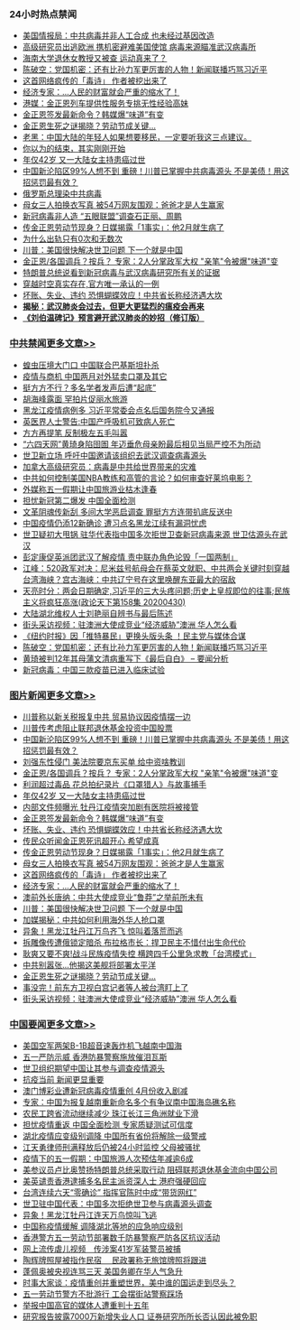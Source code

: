 <div class="catlist">
<h3>24小时热点禁闻</h3>
<ul>
<li><a href="https://github.com/fqnews/bnews/blob/master/comments/20200501/1321693.md">美国情报局：中共病毒并非人工合成 也未经过基因改造</a></li>
<li><a href="https://github.com/fqnews/bnews/blob/master/worldnews/20200501/1321807.md">高级研究员出逃欧洲 携机密避难美国使馆 病毒来源瞄准武汉病毒所</a></li>
<li><a href="https://github.com/fqnews/bnews/blob/master/topimagenews/20200501/1321684.md">海南大学退休女教授又被查 运动真来了？</a></li>
<li><a href="https://github.com/fqnews/bnews/blob/master/cbnews/20200501/1321698.md">陈破空：党国机密：还有比孙力军更厉害的人物！新闻联播巧骂习近平 </a></li>
<li><a href="https://github.com/fqnews/bnews/blob/master/topimagenews/20200501/1321822.md">这首网络疯传的「毒诗」 作者被挖出来了</a></li>
<li><a href="https://github.com/fqnews/bnews/blob/master/topimagenews/20200501/1321818.md">经济专家：...人民的财富就会严重的缩水了！</a></li>
<li><a href="https://github.com/fqnews/bnews/blob/master/baitai/20200501/1321908.md">港媒：金正恩列车提供性服务专挑无性经验高妹</a></li>
<li><a href="https://github.com/fqnews/bnews/blob/master/topimagenews/20200501/1321884.md">金正恩签发最新命令？韩媒爆“味道”有变</a></li>
<li><a href="https://github.com/fqnews/bnews/blob/master/topimagenews/20200501/1321760.md">金正恩生死之谜揭晓？劳动节成关键…</a></li>
<li><a href="https://github.com/fqnews/bnews/blob/master/bannedvideo/20200501/1321721.md">老黑：中国大陆的年轻人如果想要移民，一定要听我这三点建议。 </a></li>
<li><a href="https://github.com/fqnews/bnews/blob/master/lifebaike/20200501/1321675.md">你以为的结束，其实刚刚开始</a></li>
<li><a href="https://github.com/fqnews/bnews/blob/master/topimagenews/20200501/1321886.md">年仅42岁 又一大陆女主持患癌过世</a></li>
<li><a href="https://github.com/fqnews/bnews/blob/master/topimagenews/20200501/1321979.md">中国新沦陷区99%人想不到 重磅！川普已掌握中共病毒源头 不是美债！用这招惩罚最有效？</a></li>
<li><a href="https://github.com/fqnews/bnews/blob/master/topimagenews/20200501/1321667.md">俄罗斯总理染中共病毒</a></li>
<li><a href="https://github.com/fqnews/bnews/blob/master/topimagenews/20200501/1321833.md">母女三人拍换衣写真 被54万网友围观：爸爸才是人生赢家</a></li>
<li><a href="https://github.com/fqnews/bnews/blob/master/headline/20200501/1321673.md">新冠病毒非人造   “五眼联盟”调查石正丽、周鹏</a></li>
<li><a href="https://github.com/fqnews/bnews/blob/master/topimagenews/20200501/1321837.md">传金正恩劳动节现身？日媒揭露「1事实」：他2月就生病了</a></li>
<li><a href="https://github.com/fqnews/bnews/blob/master/lifebaike/20200501/1321677.md">为什么出轨只有0次和无数次</a></li>
<li><a href="https://github.com/fqnews/bnews/blob/master/topimagenews/20200501/1321800.md">川普：美国很快解决世卫问题 下一个就是中国</a></li>
<li><a href="https://github.com/fqnews/bnews/blob/master/topimagenews/20200501/1321923.md">金正恩/各国调兵？按兵？ 专家：2人分掌政军大权 &quot;亲笔&quot;令被爆&quot;味道&quot;变</a></li>
<li><a href="https://github.com/fqnews/bnews/blob/master/headline/20200501/1321737.md">特朗普总统说看到新冠病毒与武汉病毒研究所有关的证据</a></li>
<li><a href="https://github.com/fqnews/bnews/blob/master/comments/20200501/1321661.md">穿越时空真实存在,官方唯一承认的一例</a></li>
<li><a href="https://github.com/fqnews/bnews/blob/master/topimagenews/20200501/1321878.md">坏账、失业、违约 恐惧蝴蝶效应！中共省长称经济遇大坎</a></li>
<li><b><a href="https://github.com/fqnews/bnews/blob/master/comments/20200211/1275071.md" target="_blank">揭秘：武汉肺炎会过去，但更大更猛烈的瘟疫会再来</a></b></li>
<li><b><a href="https://github.com/fqnews/bnews/blob/master/comments/20200207/1272816.md" target="_blank">《刘伯温碑记》预言避开武汉肺炎的妙招（修订版）</a></b></li>
</ul>
</div>

<div class="catlist">
<h3><a href="https://github.com/fqnews/bnews/blob/master/cbnews/" target="_blank">中共禁闻</a><span><a href="https://github.com/fqnews/bnews/blob/master/cbnews/" target="_blank" rel="nofollow">更多文章>></a></span></h3>
<ul>
<li><a href="https://github.com/fqnews/bnews/blob/master/cbnews/20200501/1322059.md" target="_blank">蝗虫压境大门口 中国联合巴基斯坦扑杀</a></li>
<li><a href="https://github.com/fqnews/bnews/blob/master/cbnews/20200501/1322056.md" target="_blank">疫情与商机 中国两月对外猛卖口罩及其它</a></li>
<li><a href="https://github.com/fqnews/bnews/blob/master/cbnews/20200501/1322054.md" target="_blank">挺方方不行？多名学者发声后遭“起底”</a></li>
<li><a href="https://github.com/fqnews/bnews/blob/master/cbnews/20200501/1322029.md" target="_blank">胡海峰露面 罕拍片促丽水旅游</a></li>
<li><a href="https://github.com/fqnews/bnews/blob/master/cbnews/20200501/1322026.md" target="_blank">黑龙江疫情病例多 习近平常委会点名后国务院今又通报</a></li>
<li><a href="https://github.com/fqnews/bnews/blob/master/cbnews/20200501/1322003.md" target="_blank">英医界人士警告:中国产呼吸机可致病人死亡</a></li>
<li><a href="https://github.com/fqnews/bnews/blob/master/cbnews/20200501/1322008.md" target="_blank">方方再提笔 反制极左五毛叫嚣</a></li>
<li><a href="https://github.com/fqnews/bnews/blob/master/cbnews/20200501/1322005.md" target="_blank">“六四天网”黄琦身陷囹圄 年迈垂危母亲盼最后相见当局严控不为所动</a></li>
<li><a href="https://github.com/fqnews/bnews/blob/master/cbnews/20200501/1322004.md" target="_blank">世卫新立场 呼吁中国邀请该组织去武汉调查病毒源头</a></li>
<li><a href="https://github.com/fqnews/bnews/blob/master/cbnews/20200501/1322000.md" target="_blank">加拿大高级研究员：病毒是中共给世界带来的灾难</a></li>
<li><a href="https://github.com/fqnews/bnews/blob/master/cbnews/20200501/1319566.md" target="_blank">中共如何控制美国NBA教练和高管的言论？如何审查好莱坞电影？</a></li>
<li><a href="https://github.com/fqnews/bnews/blob/master/cbnews/20200501/1321927.md" target="_blank">外媒称五一假期让中国旅游业枯木逢春</a></li>
<li><a href="https://github.com/fqnews/bnews/blob/master/cbnews/20200501/1321926.md" target="_blank">担忧新冠第二爆发 中国全面检测</a></li>
<li><a href="https://github.com/fqnews/bnews/blob/master/cbnews/20200501/1321918.md" target="_blank">文革阴魂传新刮 多间大学恶启调查 罪挺方方连带扒底反送中</a></li>
<li><a href="https://github.com/fqnews/bnews/blob/master/cbnews/20200501/1321911.md" target="_blank">中国疫情仍添12新确诊 遭习点名黑龙江续有漏洞忧虑</a></li>
<li><a href="https://github.com/fqnews/bnews/blob/master/cbnews/20200501/1321910.md" target="_blank">世卫疑初大甩锅 驻华代表指中国多次拒世卫查新冠病毒来源 世卫估源头在武汉</a></li>
<li><a href="https://github.com/fqnews/bnews/blob/master/cbnews/20200501/1321893.md" target="_blank">彭定康促英派团武汉了解疫情 责中联办角色论毁「一国两制」</a></li>
<li><a href="https://github.com/fqnews/bnews/blob/master/cbnews/20200501/1321823.md" target="_blank">江峰：520政军对决：尼米兹号航母会在蔡英文就职、中共两会关键时刻穿越台湾海峡？宫古海峡：中共辽宁号在这里唤醒东亚最大的宿敌</a></li>
<li><a href="https://github.com/fqnews/bnews/blob/master/cbnews/20200501/1321816.md" target="_blank">天亮时分：两会日期确定,习近平的三大头疼问题;历史上皇叔即位的往事;民族主义将疯狂高涨(政论天下第158集 20200430)</a></li>
<li><a href="https://github.com/fqnews/bnews/blob/master/cbnews/20200501/1321741.md" target="_blank">大陆湖北维权人士刘艳丽自辨书与最后陈述</a></li>
<li><a href="https://github.com/fqnews/bnews/blob/master/topimagenews/20200501/1313848.md" target="_blank">街头采访视频：驻澳洲大使成竞业“经济威胁”澳洲 华人怎么看</a></li>
<li><a href="https://github.com/fqnews/bnews/blob/master/cbnews/20200501/1319565.md" target="_blank">《纽约时报》因「推特暴民」更换头版头条 ！民主党与媒体合谋</a></li>
<li><a href="https://github.com/fqnews/bnews/blob/master/cbnews/20200501/1321698.md" target="_blank">陈破空：党国机密：还有比孙力军更厉害的人物！新闻联播巧骂习近平</a></li>
<li><a href="https://github.com/fqnews/bnews/blob/master/cbnews/20200501/1321689.md" target="_blank">黄琦被判12年其母蒲文清病重写下《最后自白》 &#8211; 要闻分析</a></li>
<li><a href="https://github.com/fqnews/bnews/blob/master/cbnews/20200501/1321686.md" target="_blank">新冠病毒：中国三款疫苗已进入临床试验</a></li>

</ul>
</div>
<div class="catlist">
<h3><a href="https://github.com/fqnews/bnews/blob/master/topimagenews/" target="_blank">图片新闻</a><span><a href="https://github.com/fqnews/bnews/blob/master/topimagenews/" target="_blank" rel="nofollow">更多文章>></a></span></h3>
<ul>
<li><a href="https://github.com/fqnews/bnews/blob/master/topimagenews/20200501/1322045.md" target="_blank">川普称以新关税报复中共 贸易协议因疫情摆一边</a></li>
<li><a href="https://github.com/fqnews/bnews/blob/master/topimagenews/20200501/1322027.md" target="_blank">川普传考虑阻止联邦退休基金投资中国股票</a></li>
<li><a href="https://github.com/fqnews/bnews/blob/master/topimagenews/20200501/1321979.md" target="_blank">中国新沦陷区99%人想不到 重磅！川普已掌握中共病毒源头 不是美债！用这招惩罚最有效？</a></li>
<li><a href="https://github.com/fqnews/bnews/blob/master/topimagenews/20200501/1321937.md" target="_blank">刘强东性侵门 美法院要京东买单 给中资啥教训</a></li>
<li><a href="https://github.com/fqnews/bnews/blob/master/topimagenews/20200501/1321923.md" target="_blank">金正恩/各国调兵？按兵？ 专家：2人分掌政军大权 &quot;亲笔&quot;令被爆&quot;味道&quot;变</a></li>
<li><a href="https://github.com/fqnews/bnews/blob/master/topimagenews/20200501/1321901.md" target="_blank">利润超过毒品 花总拍纪录片《口罩猎人》与故事捕手</a></li>
<li><a href="https://github.com/fqnews/bnews/blob/master/topimagenews/20200501/1321886.md" target="_blank">年仅42岁 又一大陆女主持患癌过世</a></li>
<li><a href="https://github.com/fqnews/bnews/blob/master/topimagenews/20200501/1321885.md" target="_blank">内部文件频曝光 牡丹江疫情突加剧有医院将被接管</a></li>
<li><a href="https://github.com/fqnews/bnews/blob/master/topimagenews/20200501/1321884.md" target="_blank">金正恩签发最新命令？韩媒爆“味道”有变</a></li>
<li><a href="https://github.com/fqnews/bnews/blob/master/topimagenews/20200501/1321878.md" target="_blank">坏账、失业、违约 恐惧蝴蝶效应！中共省长称经济遇大坎</a></li>
<li><a href="https://github.com/fqnews/bnews/blob/master/topimagenews/20200501/1321839.md" target="_blank">传民众听闻金正恩死讯超开心 希望成真</a></li>
<li><a href="https://github.com/fqnews/bnews/blob/master/topimagenews/20200501/1321837.md" target="_blank">传金正恩劳动节现身？日媒揭露「1事实」：他2月就生病了</a></li>
<li><a href="https://github.com/fqnews/bnews/blob/master/topimagenews/20200501/1321833.md" target="_blank">母女三人拍换衣写真 被54万网友围观：爸爸才是人生赢家</a></li>
<li><a href="https://github.com/fqnews/bnews/blob/master/topimagenews/20200501/1321822.md" target="_blank">这首网络疯传的「毒诗」 作者被挖出来了</a></li>
<li><a href="https://github.com/fqnews/bnews/blob/master/topimagenews/20200501/1321818.md" target="_blank">经济专家：&#8230;人民的财富就会严重的缩水了！</a></li>
<li><a href="https://github.com/fqnews/bnews/blob/master/topimagenews/20200501/1321806.md" target="_blank">澳前外长唐纳：中共大使成竞业“鲁莽”之举前所未有</a></li>
<li><a href="https://github.com/fqnews/bnews/blob/master/topimagenews/20200501/1321800.md" target="_blank">川普：美国很快解决世卫问题 下一个就是中国</a></li>
<li><a href="https://github.com/fqnews/bnews/blob/master/topimagenews/20200501/1321799.md" target="_blank">加媒揭秘：中共如何利用海外华人抢口罩</a></li>
<li><a href="https://github.com/fqnews/bnews/blob/master/topimagenews/20200501/1321791.md" target="_blank">异象！黑龙江牡丹江万鸟齐飞 惊叫着落荒而逃</a></li>
<li><a href="https://github.com/fqnews/bnews/blob/master/topimagenews/20200501/1321773.md" target="_blank">拆雕像传遭俄锁定暗杀 布拉格市长：捍卫民主不惜付出生命代价</a></li>
<li><a href="https://github.com/fqnews/bnews/blob/master/topimagenews/20200501/1321769.md" target="_blank">耿爽又要不爽!战斗民族疫情失控 横跨四千公里急求教「台湾模式」</a></li>
<li><a href="https://github.com/fqnews/bnews/blob/master/topimagenews/20200501/1321761.md" target="_blank">中共别嚣张…他揭这美舰将部署太平洋</a></li>
<li><a href="https://github.com/fqnews/bnews/blob/master/topimagenews/20200501/1321760.md" target="_blank">金正恩生死之谜揭晓？劳动节成关键…</a></li>
<li><a href="https://github.com/fqnews/bnews/blob/master/topimagenews/20200501/1321759.md" target="_blank">事没完！前东方卫视白宫记者等人被台湾盯上了</a></li>
<li><a href="https://github.com/fqnews/bnews/blob/master/topimagenews/20200501/1313848.md" target="_blank">街头采访视频：驻澳洲大使成竞业“经济威胁”澳洲 华人怎么看</a></li>

</ul>
</div>
<div class="catlist">
<h3><a href="https://github.com/fqnews/bnews/blob/master/headline/" target="_blank">中国要闻</a><span><a href="https://github.com/fqnews/bnews/blob/master/headline/" target="_blank" rel="nofollow">更多文章>></a></span></h3>
<ul>
<li><a href="https://github.com/fqnews/bnews/blob/master/headline/20200502/1322085.md" target="_blank">美国空军两架B-1B超音速轰炸机飞越南中国海</a></li>
<li><a href="https://github.com/fqnews/bnews/blob/master/headline/20200502/1322084.md" target="_blank">五一严防示威 香港防暴警察施放催泪瓦斯</a></li>
<li><a href="https://github.com/fqnews/bnews/blob/master/headline/20200502/1322083.md" target="_blank">世卫组织期望中国让其参与调查疫情源头</a></li>
<li><a href="https://github.com/fqnews/bnews/blob/master/headline/20200502/1322080.md" target="_blank">抗疫当前  新闻更显重要</a></li>
<li><a href="https://github.com/fqnews/bnews/blob/master/headline/20200502/1322073.md" target="_blank">澳门博彩业遭新冠病毒疫情重创 4月份收入剧减</a></li>
<li><a href="https://github.com/fqnews/bnews/blob/master/headline/20200502/1322072.md" target="_blank">专家：中国为报复越南重新命名多个有争议南中国海岛礁名称</a></li>
<li><a href="https://github.com/fqnews/bnews/blob/master/headline/20200502/1322071.md" target="_blank">农民工跨省流动继续减少 珠江长江三角洲就业下滑</a></li>
<li><a href="https://github.com/fqnews/bnews/blob/master/headline/20200502/1322070.md" target="_blank">担忧疫情重返 中国全面检测 专家质疑测试可信度</a></li>
<li><a href="https://github.com/fqnews/bnews/blob/master/headline/20200502/1322069.md" target="_blank">湖北疫情应变级别调降 中国所有省份将解除一级警戒</a></li>
<li><a href="https://github.com/fqnews/bnews/blob/master/headline/20200502/1322068.md" target="_blank">江天勇律师刑满释放后仍被24小时监控 父母被骚扰</a></li>
<li><a href="https://github.com/fqnews/bnews/blob/master/headline/20200502/1322067.md" target="_blank">疫情下的五一假期：中国旅游人次预估年减逾6成</a></li>
<li><a href="https://github.com/fqnews/bnews/blob/master/headline/20200502/1322066.md" target="_blank">美参议员卢比奥赞扬特朗普总统采取行动 阻碍联邦退休基金流向中国公司</a></li>
<li><a href="https://github.com/fqnews/bnews/blob/master/headline/20200501/1322063.md" target="_blank">美英谴责香港逮捕多名民主派资深人士 港府强硬回应</a></li>
<li><a href="https://github.com/fqnews/bnews/blob/master/headline/20200501/1322052.md" target="_blank">台湾连续六天“零确诊” 指挥官陈时中成“带货网红”</a></li>
<li><a href="https://github.com/fqnews/bnews/blob/master/headline/20200501/1322046.md" target="_blank">世卫驻中国代表：中国多次拒绝世卫参与病毒源头调查</a></li>
<li><a href="https://github.com/fqnews/bnews/blob/master/bannedvideo/20200501/1322015.md" target="_blank">异象！黑龙江牡丹江连天万鸟惊叫飞逃</a></li>
<li><a href="https://github.com/fqnews/bnews/blob/master/headline/20200501/1322019.md" target="_blank">中国称疫情缓解 调降湖北等地的应急响应级别</a></li>
<li><a href="https://github.com/fqnews/bnews/blob/master/headline/20200501/1322010.md" target="_blank">香港警方五一劳动节部署数千防暴警察严防各区抗议活动</a></li>
<li><a href="https://github.com/fqnews/bnews/blob/master/headline/20200501/1321989.md" target="_blank">网上流传虐儿视频　传涉案41岁军装警员被捕</a></li>
<li><a href="https://github.com/fqnews/bnews/blob/master/headline/20200501/1321988.md" target="_blank">陶辉牌照屋被指作民宿　 民政署称无旅馆牌照将跟进</a></li>
<li><a href="https://github.com/fqnews/bnews/blob/master/headline/20200501/1321986.md" target="_blank">蓬佩奥被央视连骂三天    美国务卿在华人气急升</a></li>
<li><a href="https://github.com/fqnews/bnews/blob/master/headline/20200501/1321965.md" target="_blank">时事大家谈：疫情重创并重塑世界，美中谁的国运走到尽头？</a></li>
<li><a href="https://github.com/fqnews/bnews/blob/master/headline/20200501/1321952.md" target="_blank">五一劳动节警方不批游行     工会摆街站警察踩场</a></li>
<li><a href="https://github.com/fqnews/bnews/blob/master/headline/20200501/1321950.md" target="_blank">举报中国高官的媒体人遭重判十五年</a></li>
<li><a href="https://github.com/fqnews/bnews/blob/master/headline/20200501/1321944.md" target="_blank">研究报告披露7000万新增失业人口  证券研究所所长否认因此被免职</a></li>

</ul>
</div>